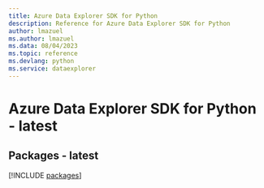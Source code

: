```yaml
---
title: Azure Data Explorer SDK for Python
description: Reference for Azure Data Explorer SDK for Python
author: lmazuel
ms.author: lmazuel
ms.data: 08/04/2023
ms.topic: reference
ms.devlang: python
ms.service: dataexplorer
---
```

# Azure Data Explorer SDK for Python - latest
## Packages - latest
[!INCLUDE [packages](data-explorer-index.md)]
